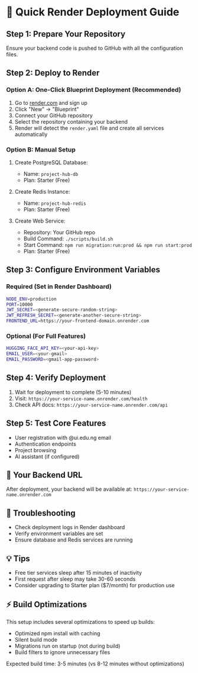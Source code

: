 # 🚀 Quick Render Deployment Guide

## Step 1: Prepare Your Repository
Ensure your backend code is pushed to GitHub with all the configuration files.

## Step 2: Deploy to Render

### Option A: One-Click Blueprint Deployment (Recommended)
1. Go to [render.com](https://render.com) and sign up
2. Click "New" → "Blueprint"
3. Connect your GitHub repository
4. Select the repository containing your backend
5. Render will detect the `render.yaml` file and create all services automatically

### Option B: Manual Setup
1. Create PostgreSQL Database:
   - Name: `project-hub-db`
   - Plan: Starter (Free)

2. Create Redis Instance:
   - Name: `project-hub-redis`
   - Plan: Starter (Free)

3. Create Web Service:
   - Repository: Your GitHub repo
   - Build Command: `./scripts/build.sh`
   - Start Command: `npm run migration:run:prod && npm run start:prod`
   - Plan: Starter (Free)

## Step 3: Configure Environment Variables

### Required (Set in Render Dashboard)
```bash
NODE_ENV=production
PORT=10000
JWT_SECRET=<generate-secure-random-string>
JWT_REFRESH_SECRET=<generate-another-secure-string>
FRONTEND_URL=https://your-frontend-domain.onrender.com
```

### Optional (For Full Features)
```bash
HUGGING_FACE_API_KEY=<your-api-key>
EMAIL_USER=<your-gmail>
EMAIL_PASSWORD=<gmail-app-password>
```

## Step 4: Verify Deployment
1. Wait for deployment to complete (5-10 minutes)
2. Visit: `https://your-service-name.onrender.com/health`
3. Check API docs: `https://your-service-name.onrender.com/api`

## Step 5: Test Core Features
- User registration with @ui.edu.ng email
- Authentication endpoints
- Project browsing
- AI assistant (if configured)

## 🎯 Your Backend URL
After deployment, your backend will be available at:
`https://your-service-name.onrender.com`

## 🔧 Troubleshooting
- Check deployment logs in Render dashboard
- Verify environment variables are set
- Ensure database and Redis services are running

## 💡 Tips
- Free tier services sleep after 15 minutes of inactivity
- First request after sleep may take 30-60 seconds
- Consider upgrading to Starter plan ($7/month) for production use

## ⚡ Build Optimizations
This setup includes several optimizations to speed up builds:
- Optimized npm install with caching
- Silent build mode
- Migrations run on startup (not during build)
- Build filters to ignore unnecessary files

Expected build time: 3-5 minutes (vs 8-12 minutes without optimizations)